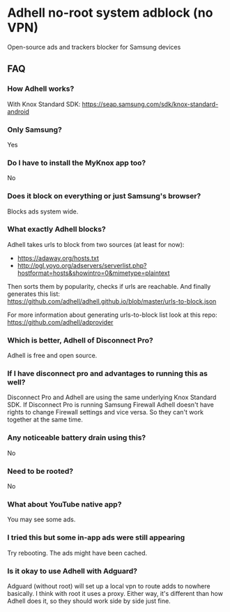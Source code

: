 # Adhell no-root system adblock (no VPN)
Open-source ads and trackers blocker for Samsung devices

## FAQ
### How Adhell works?
With Knox Standard SDK: https://seap.samsung.com/sdk/knox-standard-android

### Only Samsung?
Yes


### Do I have to install the MyKnox app too?
No

### Does it block on everything or just Samsung's browser?
Blocks ads system wide.

### What exactly Adhell blocks?
Adhell takes urls to block from two sources (at least for now):
 - https://adaway.org/hosts.txt
 - http://pgl.yoyo.org/adservers/serverlist.php?hostformat=hosts&showintro=0&mimetype=plaintext

Then sorts them by popularity, checks if urls are reachable. And finally generates this list: https://github.com/adhell/adhell.github.io/blob/master/urls-to-block.json

For more information about generating urls-to-block list look at this repo: https://github.com/adhell/adprovider


### Which is better, Adhell of Disconnect Pro?
Adhell is free and open source.

### If I have disconnect pro and advantages to running this as well?
 Disconnect Pro and Adhell are using the same underlying Knox Standard SDK. If Disconnect Pro is running Samsung Firewall Adhell doesn't have rights to change Firewall settings and vice versa. So they can't work together at the same time.

### Any noticeable battery drain using this?
No

### Need to be rooted?
No

### What about YouTube native app?
You may see some ads.

### I tried this but some in-app ads were still appearing
Try rebooting. The ads might have been cached.

### Is it okay to use Adhell with Adguard?
Adguard (without root) will set up a local vpn to route adds to nowhere basically. I think with root it uses a proxy. Either way, it's different than how Adhell does it, so they should work side by side just fine.
